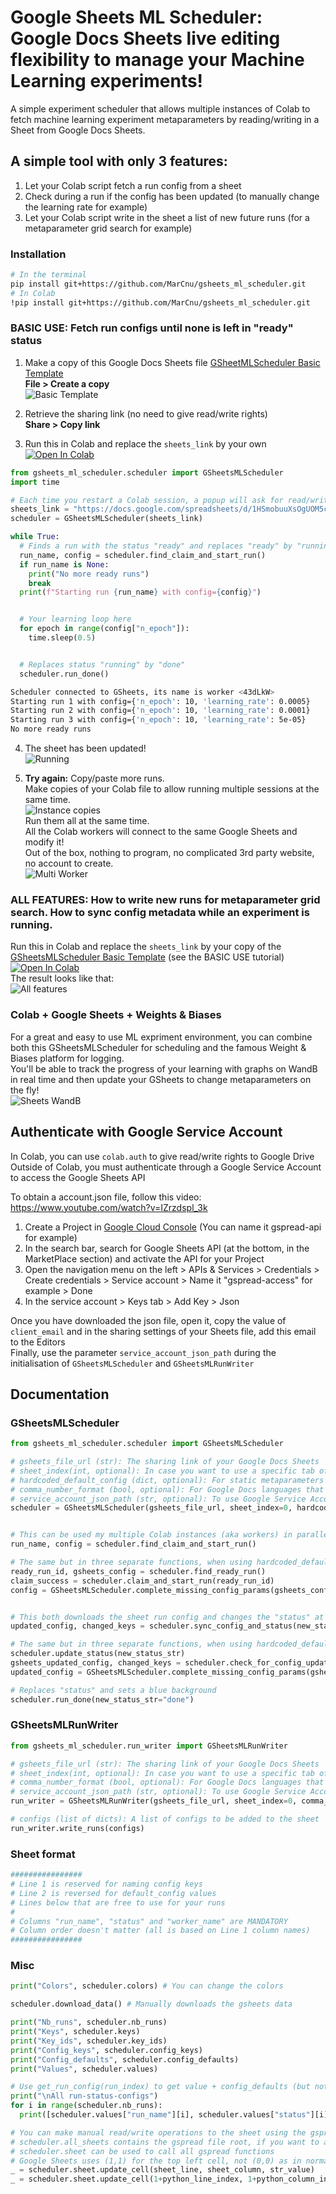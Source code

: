 # Google Sheets ML Scheduler: Google Docs Sheets live editing flexibility to manage your Machine Learning experiments!
A simple experiment scheduler that allows multiple instances of Colab to fetch machine learning experiment metaparameters by reading/writing in a Sheet from Google Docs Sheets.  

## A simple tool with only 3 features:  
1. Let your Colab script fetch a run config from a sheet
2. Check during a run if the config has been updated (to manually change the learning rate for example)
3. Let your Colab script write in the sheet a list of new future runs (for a metaparameter grid search for example)

### Installation
```bash
# In the terminal
pip install git+https://github.com/MarCnu/gsheets_ml_scheduler.git
# In Colab
!pip install git+https://github.com/MarCnu/gsheets_ml_scheduler.git
```
### BASIC USE: Fetch run configs until none is left in "ready" status
1) Make a copy of this Google Docs Sheets file [GSheetMLScheduler Basic Template](https://docs.google.com/spreadsheets/d/1HSmobuuXsOgUOM5cQ-ecHJS9hVrEj6D3AZG8gokbj6I/edit)  
   **File > Create a copy**  
![Basic Template](https://raw.githubusercontent.com/MarCnu/gsheets_ml_scheduler/main/readme_files/0_basic_template.png)

2) Retrieve the sharing link (no need to give read/write rights)  
   **Share > Copy link**  
   
3) Run this in Colab and replace the `sheets_link` by your own  
   <a href="https://colab.research.google.com/drive/1JsnfMWknoiij5l5V1lQSdofWJxudJwSN"><img src="https://colab.research.google.com/assets/colab-badge.svg" alt="Open In Colab"></a>
```python
from gsheets_ml_scheduler.scheduler import GSheetsMLScheduler
import time

# Each time you restart a Colab session, a popup will ask for read/write rights again
sheets_link = "https://docs.google.com/spreadsheets/d/1HSmobuuXsOgUOM5cQ-ecHJS9hVrEj6D3AZG8gokbj6I/edit"
scheduler = GSheetsMLScheduler(sheets_link)

while True:
  # Finds a run with the status "ready" and replaces "ready" by "running"
  run_name, config = scheduler.find_claim_and_start_run()
  if run_name is None:
    print("No more ready runs")
    break
  print(f"Starting run {run_name} with config={config}")


  # Your learning loop here
  for epoch in range(config["n_epoch"]):
    time.sleep(0.5)


  # Replaces status "running" by "done"
  scheduler.run_done()
```
```bash
Scheduler connected to GSheets, its name is worker <43dLkW>
Starting run 1 with config={'n_epoch': 10, 'learning_rate': 0.0005}
Starting run 2 with config={'n_epoch': 10, 'learning_rate': 0.0001}
Starting run 3 with config={'n_epoch': 10, 'learning_rate': 5e-05}
No more ready runs
```

4) The sheet has been updated!  
   ![Running](https://raw.githubusercontent.com/MarCnu/gsheets_ml_scheduler/main/readme_files/1_running.png)

5) **Try again:**
   Copy/paste more runs.  
   Make copies of your Colab file to allow running multiple sessions at the same time.  
   ![Instance copies](https://raw.githubusercontent.com/MarCnu/gsheets_ml_scheduler/main/readme_files/2_instance_copies.png)  
   Run them all at the same time.  
   All the Colab workers will connect to the same Google Sheets and modify it!  
   Out of the box, nothing to program, no complicated 3rd party website, no account to create.  
   ![Multi Worker](https://raw.githubusercontent.com/MarCnu/gsheets_ml_scheduler/main/readme_files/3_multi_worker.png)
   
### ALL FEATURES: How to write new runs for metaparameter grid search. How to sync config metadata while an experiment is running.  
Run this in Colab and replace the `sheets_link` by your copy of the [GSheetsMLScheduler Basic Template](https://docs.google.com/spreadsheets/d/1HSmobuuXsOgUOM5cQ-ecHJS9hVrEj6D3AZG8gokbj6I/edit) (see the BASIC USE tutorial)  
<a href="https://colab.research.google.com/drive/1vxvmURd5_Ka_ui4UyH5DREf74V8vCtyD"><img src="https://colab.research.google.com/assets/colab-badge.svg" alt="Open In Colab"></a>  
The result looks like that:  
![All features](https://raw.githubusercontent.com/MarCnu/gsheets_ml_scheduler/main/readme_files/4_all_features.png)

### Colab + Google Sheets + Weights & Biases
For a great and easy to use ML expriment environment, you can combine both this GSheetsMLScheduler for scheduling and the famous Weight & Biases platform for logging.  
You'll be able to track the progress of your learning with graphs on WandB in real time and then update your GSheets to change metaparameters on the fly!  
![Sheets WandB](https://raw.githubusercontent.com/MarCnu/gsheets_ml_scheduler/main/readme_files/5_gsheets_weight_and_biases.png)

## Authenticate with Google Service Account

In Colab, you can use `colab.auth` to give read/write rights to Google Drive  
Outside of Colab, you must authenticate through a Google Service Account to access the Google Sheets API  

To obtain a account.json file, follow this video: https://www.youtube.com/watch?v=IZrzdspl_3k  
1. Create a Project in [Google Cloud Console](https://console.cloud.google.com) (You can name it gspread-api for example)  
2. In the search bar, search for Google Sheets API (at the bottom, in the MarketPlace section) and activate the API for your Project  
3. Open the navigation menu on the left > APIs & Services > Credentials > Create credentials > Service account > Name it "gspread-access" for example > Done  
4. In the service account > Keys tab > Add Key > Json

Once you have downloaded the json file, open it, copy the value of `client_email` and in the sharing settings of your Sheets file, add this email to the Editors  
Finally, use the parameter `service_account_json_path` during the initialisation of `GSheetsMLScheduler` and `GSheetsMLRunWriter`  

## Documentation
### GSheetsMLScheduler
```python
from gsheets_ml_scheduler.scheduler import GSheetsMLScheduler

# gsheets_file_url (str): The sharing link of your Google Docs Sheets
# sheet_index(int, optional): In case you want to use a specific tab of the Google Docs Sheets
# hardcoded_default_config (dict, optional): For static metaparameters not provided to the sheet
# comma_number_format (bool, optional): For Google Docs languages that use comma separators for decimal numbers ("-2,0" "5,0E-3")
# service_account_json_path (str, optional): To use Google Service Account to access the Google Docs Sheets API, mandatory if you're not using Colab
scheduler = GSheetsMLScheduler(gsheets_file_url, sheet_index=0, hardcoded_default_config=None, comma_number_format=False, service_account_json_path=None)


# This can be used my multiple Colab instances (aka workers) in parallel
run_name, config = scheduler.find_claim_and_start_run()

# The same but in three separate functions, when using hardcoded_default_config=None
ready_run_id, gsheets_config = scheduler.find_ready_run()
claim_success = scheduler.claim_and_start_run(ready_run_id)
config = GSheetsMLScheduler.complete_missing_config_params(gsheets_config, hardcoded_default_config)


# This both downloads the sheet run config and changes the "status" at the same time
updated_config, changed_keys = scheduler.sync_config_and_status(new_status_str=None)

# The same but in three separate functions, when using hardcoded_default_config=None
scheduler.update_status(new_status_str)
gsheets_updated_config, changed_keys = scheduler.check_for_config_updates()
updated_config = GSheetsMLScheduler.complete_missing_config_params(gsheets_updated_config, hardcoded_default_config)

# Replaces "status" and sets a blue background
scheduler.run_done(new_status_str="done")
```  
### GSheetsMLRunWriter
```python
from gsheets_ml_scheduler.run_writer import GSheetsMLRunWriter

# gsheets_file_url (str): The sharing link of your Google Docs Sheets
# sheet_index(int, optional): In case you want to use a specific tab of the Google Docs Sheets
# comma_number_format (bool, optional): For Google Docs languages that use comma separators for decimal numbers ("-2,0" "5,0E-3")
# service_account_json_path (str, optional): To use Google Service Account to access the Google Sheets API, mandatory if you're not using Colab
run_writer = GSheetsMLRunWriter(gsheets_file_url, sheet_index=0, comma_number_format=False, service_account_json_path=None)

# configs (list of dicts): A list of configs to be added to the sheet
run_writer.write_runs(configs)
```
### Sheet format
```python
################
# Line 1 is reserved for naming config keys
# Line 2 is reversed for default_config values
# Lines below that are free to use for your runs
#
# Columns "run_name", "status" and "worker_name" are MANDATORY
# Column order doesn't matter (all is based on Line 1 column names)
################
```
### Misc
```python
print("Colors", scheduler.colors) # You can change the colors

scheduler.download_data() # Manually downloads the gsheets data

print("Nb_runs", scheduler.nb_runs)
print("Keys", scheduler.keys)
print("Key_ids", scheduler.key_ids)
print("Config_keys", scheduler.config_keys)
print("Config_defaults", scheduler.config_defaults)
print("Values", scheduler.values)

# Use get_run_config(run_index) to get value + config_defaults (but not hardcoded_config_defaults)
print("\nAll run-status-configs")
for i in range(scheduler.nb_runs):
  print([scheduler.values["run_name"][i], scheduler.values["status"][i], scheduler.get_run_config(i)])

# You can make manual read/write operations to the sheet using the gspread library
# scheduler.all_sheets contains the gspread file root, if you want to access another tab of the file
# scheduler.sheet can be used to call all gspread functions
# Google Sheets uses (1,1) for the top left cell, not (0,0) as in normal Python
_ = scheduler.sheet.update_cell(sheet_line, sheet_column, str_value)
_ = scheduler.sheet.update_cell(1+python_line_index, 1+python_column_index, str_value)
```

